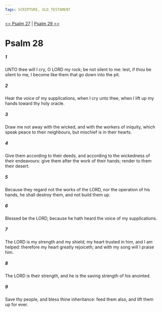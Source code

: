 ```yaml
---
Tags: SCRIPTURE, OLD_TESTAMENT
---
```


[<< Psalm 27](OLD_TESTAMENT/19_Psalms/Psalm_27.md) | [Psalm 29 >>](OLD_TESTAMENT/19_Psalms/Psalm_29.md)

# Psalm 28

##### 1

UNTO thee will I cry, O LORD my rock; be not silent to me: lest, if thou be silent to me, I become like them that go down into the pit.

##### 2

Hear the voice of my supplications, when I cry unto thee, when I lift up my hands toward thy holy oracle.

##### 3

Draw me not away with the wicked, and with the workers of iniquity, which speak peace to their neighbours, but mischief is in their hearts.

##### 4

Give them according to their deeds, and according to the wickedness of their endeavours: give them after the work of their hands; render to them their desert.

##### 5

Because they regard not the works of the LORD, nor the operation of his hands, he shall destroy them, and not build them up.

##### 6

Blessed be the LORD, because he hath heard the voice of my supplications.

##### 7

The LORD is my strength and my shield; my heart trusted in him, and I am helped: therefore my heart greatly rejoiceth; and with my song will I praise him.

##### 8

The LORD is their strength, and he is the saving strength of his anointed.

##### 9

Save thy people, and bless thine inheritance: feed them also, and lift them up for ever.
